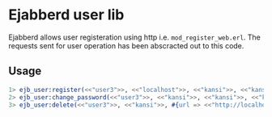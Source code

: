 # Ejabberd user lib

Ejabberd allows user registeration using http i.e.  `mod_register_web.erl`. 
The requests sent for user operation has been abscracted out to this code.


## Usage

```erlang
1> ejb_user:register(<<"user3">>, <<"localhost">>, <<"kansi">>, <<"kansi">>, #{url => <<"http://localhost:5281">>}).
2> ejb_user:change_password(<<"user3">>, <<"kansi">>, <<"kansi">>, <<"kansi">>, #{url => <<"http://localhost:5281">>}).
3> ejb_user:delete(<<"user3">>, <<"kansi">>, #{url => <<"http://localhost:5281">>}).
```

